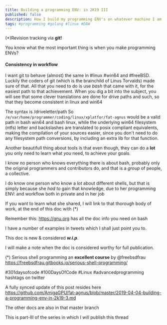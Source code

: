 ```yaml
---
title: Building a programming ENV: in 2K19 III
published: false
description: How I build my programming ENV's on whatever machine I am the longest on part-III
tags: #programming #golang #linux #DAW
---
```


(*)Revision tracking via **git!**

You know what the most important thing is when you make programming ENVs?

#### Consistency in workflow

I want git to behave (almost) the same in #linux #win64 and #freeBSD. Luckily the coders of git (which is the brainchild of Linus Torvalds) made sure of that. All that you need to do is use _bash_ that came with it, for the easiest path to that achievement. When you dig a bit into the subject, you will see that some clever translations are done for drive paths and such, so that they become consistent in linux and win64

The syntax is /driveletter/path
So `/e/var/home/programmer/coding/linux/xplatfor/fat-agnus` would be a valid path in bash win64 and bash linux, while the underlying win64 filesystem (ntfs) letter and backslashes are translated to posix compliant equivalents, making the compilation of your sources easier, since you don't need to do any filesystem path conversions, by including an extra lib for that function. 

Another beautifull thing about tools is that even though, they can do a **lot** you only need to learn what _you_ need, to achieve your goals.

I know no person who knows everything there is about bash, probably only the original programmers and contributors do, and that is a _group_ of people, a collective.

I do know one person who know a _lot_ about different shells, but that is simply because she *had to* gain that knowledge, due to her programming ENV: and workflow both in private and in her job

If you want to learn what she shared, I will link to that thorough body of work, at the end of this doc with (*)

Remember this:
<https://gnu.org> has all the doc info you need on bash

I have a number of examples in tweets which I shall just point you to.


This doc is new & considered _**w.i.p**_.

I will make a note when the doc is considered worthy for full publication.


(*)
Serious shell programming an **excellent course** by @freebsdfrau 
<https://freebsdfrau.gitbooks.io/serious-shell-programming/>


  #301daysofcode #100DaysOfCode #Linux #advancedprogramming hashtags on twitter

A fully synced update of this post resides here <https://github.com/AmigaGPU/fat-agnus/blob/master/2019-04-04-building-a-programming-env-in-2k19-3.md>

The other docs are also in that master branch


This is part-III of the series in which I will publish this thread